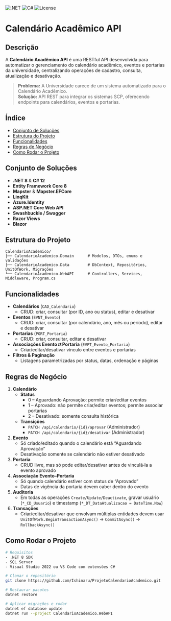 ![.NET](https://img.shields.io/badge/.NET-8.0-blue) ![C#](https://img.shields.io/badge/C%23-12.0-blue) ![License](https://img.shields.io/badge/License-MIT-green)

# Calendário Acadêmico API

## Descrição
A **Calendário Acadêmico API** é uma RESTful API desenvolvida para automatizar o gerenciamento do calendário acadêmico, eventos e portarias da universidade, centralizando operações de cadastro, consulta, atualização e desativação.  
> **Problema:** A Universidade carece de um sistema automatizado para o Calendário Acadêmico.  
> **Solução:** API REST para integrar os sistemas SCP, oferecendo endpoints para calendários, eventos e portarias.


## Índice
- [Conjunto de Soluções](#conjunto-de-soluções)  
- [Estrutura do Projeto](#estrutura-do-projeto)  
- [Funcionalidades](#funcionalidades)  
- [Regras de Negócio](#regras-de-negócio)  
- [Como Rodar o Projeto](#como-rodar-o-projeto)  

## Conjunto de Soluções
- **.NET 8** & **C# 12**  
- **Entity Framework Core 8**  
- **Mapster** & **Mapster.EFCore**  
- **LinqKit**  
- **Azure.Identity**  
- **ASP.NET Core Web API**  
- **Swashbuckle / Swagger**  
- **Razor Views** 
- **Blazor** 

## Estrutura do Projeto
```text
CalendarioAcademico/
├── CalendarioAcademico.Domain      # Modelos, DTOs, enums e validações
├── CalendarioAcademico.Data        # DbContext, Repositórios, UnitOfWork, Migrações
└── CalendarioAcademico.WebAPI      # Controllers, Services, Middleware, Program.cs
```

## Funcionalidades
- **Calendários** (`CAD_Calendario`)  
  - CRUD: criar, consultar (por ID, ano ou status), editar e desativar  
- **Eventos** (`EVNT_Evento`)  
  - CRUD: criar, consultar (por calendário, ano, mês ou período), editar e desativar  
- **Portarias** (`PORT_Portaria`)  
  - CRUD: criar, consultar, editar e desativar  
- **Associações Evento ⇄ Portaria** (`EVPT_Evento_Portaria`)  
  - Criar/editar/desativar vínculo entre eventos e portarias  
- **Filtros & Paginação**  
  - Listagens parametrizadas por status, datas, ordenação e páginas  

## Regras de Negócio
1. **Calendário**  
   - **Status**  
     - 0 – Aguardando Aprovação: permite criar/editar eventos  
     - 1 – Aprovado: não permite criar/editar eventos; permite associar portarias  
     - 2 – Desativado: somente consulta histórica  
   - **Transições**  
     - `PATCH /api/calendario/{id}/aprovar` (Administrador)  
     - `PATCH /api/calendario/{id}/desativar` (Administrador)  
2. **Evento**  
   - Só criado/editado quando o calendário está “Aguardando Aprovação”  
   - Desativação somente se calendário não estiver desativado  
3. **Portaria**  
   - CRUD livre, mas só pode editar/desativar antes de vinculá‑la a evento aprovado   
4. **Associação Evento–Portaria**  
   - Só quando calendário estiver com status de “Aprovado”  
   - Datas de vigência da portaria devem caber dentro do evento  
5. **Auditoria**  
   - Em todas as operações `Create/Update/Deactivate`, gravar usuário (`*_CD_Usuario`) e timestamp (`*_DT_DataAtualizacao = DateTime.Now`)  
6. **Transações**  
   - Criar/editar/desativar que envolvam múltiplas entidades devem usar `UnitOfWork.BeginTransactionAsync()` → `CommitAsync()` → `RollbackAsync()`  

## Como Rodar o Projeto

```bash
# Requisitos
- .NET 8 SDK
- SQL Server
- Visual Studio 2022 ou VS Code com extensões C#

# Clonar o repositório
git clone https://github.com/Ishinaru/ProjetoCalendarioAcademico.git

# Restaurar pacotes
dotnet restore

# Aplicar migrações e rodar
dotnet ef database update
dotnet run --project CalendarioAcademico.WebAPI
